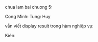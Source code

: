 chua lam bai chuong 5:

Cong Minh: 
Tung:
Huy


vẫn viết display result trong hàm nghiệp vụ:

Kiên:




